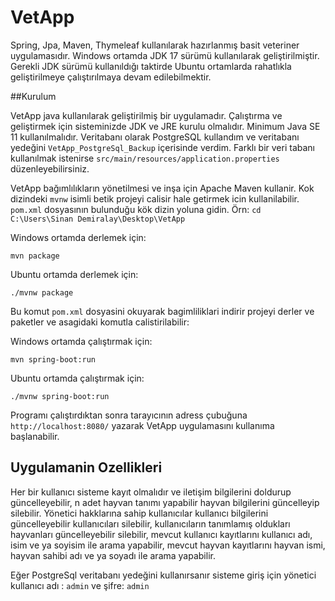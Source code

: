 # VetApp
Spring, Jpa, Maven, Thymeleaf kullanılarak hazırlanmış basit veteriner uygulamasıdır. Windows ortamda JDK 17 sürümü kullanılarak geliştirilmiştir. 
Gerekli JDK sürümü kullanıldığı taktirde Ubuntu ortamlarda rahatlıkla geliştirilmeye çalıştırılmaya devam edilebilmektir.

##Kurulum

VetApp java kullanılarak geliştirilmiş bir uygulamadır. Çalıştırma ve geliştirmek için sisteminizde JDK ve JRE kurulu olmalıdır. Minimum Java SE 11 kullanılmalıdır.
Veritabanı olarak PostgreSQL kullandım ve veritabanı yedeğini `VetApp_PostgreSql_Backup` içerisinde verdim. Farklı bir veri tabanı kullanılmak istenirse 
`src/main/resources/application.properties` düzenleyebilirsiniz.

VetApp bağımlılıkların yönetilmesi ve inşa için Apache Maven kullanir. Kok dizindeki `mvnw` isimli betik projeyi calisir hale getirmek icin kullanilabilir.
`pom.xml` dosyasının bulunduğu kök dizin yoluna gidin. Örn: `cd C:\Users\Sinan Demiralay\Desktop\VetApp`

Windows ortamda derlemek için:

```
mvn package
```

Ubuntu ortamda derlemek için:

```
./mvnw package
```

Bu komut `pom.xml` dosyasini okuyarak bagimliliklari indirir projeyi derler ve paketler ve asagidaki komutla calistirilabilir:

Windows ortamda çalıştırmak için:

```
mvn spring-boot:run
```

Ubuntu ortamda çalıştırmak için:

```
./mvnw spring-boot:run
```

Programı çalıştırdıktan sonra tarayıcının adress çubuğuna `http://localhost:8080/` yazarak VetApp uygulamasını kullanıma başlanabilir.

## Uygulamanin Ozellikleri

Her bir kullanıcı sisteme kayıt olmalıdır ve iletişim bilgilerini doldurup güncelleyebilir,
n adet hayvan tanımı yapabilir hayvan bilgilerini güncelleyip silebilir.
Yönetici hakklarına sahip kullanıcılar kullanıcı bilgilerini güncelleyebilir kullanıcıları silebilir,
kullanıcıların tanımlamış oldukları hayvanları güncelleyebilir silebilir,
mevcut kullanıcı kayıtlarını kullanıcı adı, isim ve ya soyisim ile arama yapabilir,
mevcut hayvan kayıtlarını hayvan ismi, hayvan sahibi adı ve ya soyadı ile arama yapabilir.

Eğer PostgreSql veritabanı yedeğini kullanırsanır sisteme giriş için yönetici kullanıcı adı : `admin` ve şifre: `admin`



